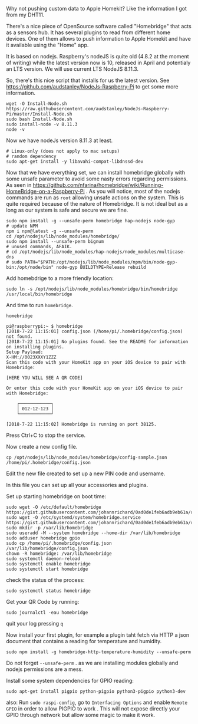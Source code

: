 Why not pushing custom data to Apple Homekit?
Like the information I got from my DHT11.

There's a nice piece of OpenSource software called "Homebridge" that acts as a sensors hub. It has several plugins to read from different home devices. One of them allows to push information to Apple Homekit and have it available using the "Home" app.

It is based on nodejs. Raspberry's nodeJS is quite old (4.8.2 at the moment of writing) while the latest version now is 10, released in April and potentialy an LTS version. We will use current LTS NodeJS 8.11.3.

So, there's this nice script that installs for us the latest version. See https://github.com/audstanley/NodeJs-Raspberry-Pi to get some more information.
```
wget -O Install-Node.sh https://raw.githubusercontent.com/audstanley/NodeJs-Raspberry-Pi/master/Install-Node.sh
sudo bash Install-Node.sh 
sudo install-node -v 8.11.3
node -v
```
Now we have nodeJs version 8.11.3 at least. 

```
# Linux-only (does not apply to mac setups)
# random dependency
sudo apt-get install -y libavahi-compat-libdnssd-dev
```

Now that we have everything set, we can install homebridge globally with some unsafe parameter to avoid some nasty errors regarding permissions. As seen in https://github.com/nfarina/homebridge/wiki/Running-HomeBridge-on-a-Raspberry-Pi .
As you will notice, most of the nodejs commands are run as `root` allowing unsafe actions on the system. This is quite required because of the nature of Homebridge. It is not ideal but as a long as our system is safe and secure we are fine.

```
sudo npm install -g --unsafe-perm homebridge hap-nodejs node-gyp
# update NPM
npm i npm@latest -g --unsafe-perm
cd /opt/nodejs/lib/node_modules/homebridge/
sudo npm install --unsafe-perm bignum
# unused commands, AFAIK.
# cd /opt/nodejs/lib/node_modules/hap-nodejs/node_modules/multicase-dns
# sudo PATH="$PATH:/opt/nodejs/lib/node_modules/npm/bin/node-gyp-bin:/opt/node/bin" node-gyp BUILDTYPE=Release rebuild
```
Add homebdrige to a more friendly location:
```
sudo ln -s /opt/nodejs/lib/node_modules/homebridge/bin/homebridge /usr/local/bin/homebridge
```
And time to run `homebridge`. 
```
homebridge
```
```
pi@raspberrypi:~ $ homebridge
[2018-7-22 11:15:01] config.json (/home/pi/.homebridge/config.json) not found.
[2018-7-22 11:15:01] No plugins found. See the README for information on installing plugins.
Setup Payload:
X-HM://0023XXXY1ZZZ
Scan this code with your HomeKit app on your iOS device to pair with Homebridge:

[HERE YOU WILL SEE A QR CODE]

Or enter this code with your HomeKit app on your iOS device to pair with Homebridge:

    ┌────────────┐
    │ 012-12-123 │
    └────────────┘

[2018-7-22 11:15:02] Homebridge is running on port 38125.
```
Press Ctrl+C to stop the service.

Now create a new config file.
```
cp /opt/nodejs/lib/node_modules/homebridge/config-sample.json /home/pi/.homebridge/config.json
```
Edit the new file created to set up a new PIN code and username.

In this file you can set up all your accessories and plugins.

Set up starting homebridge on boot time:
```
sudo wget -O /etc/default/homebridge https://gist.githubusercontent.com/johannrichard/0ad0de1feb6adb9eb61a/raw/homebridge
sudo wget -O /etc/systemd/system/homebridge.service https://gist.githubusercontent.com/johannrichard/0ad0de1feb6adb9eb61a/raw/homebridge.service
sudo mkdir -p /var/lib/homebridge
sudo useradd -M --system homebridge --home-dir /var/lib/homebridge
sudo adduser homebridge gpio
sudo cp /home/pi/.homebridge/config.json /var/lib/homebridge/config.json
chown -R homebridge: /var/lib/homebridge
sudo systemctl daemon-reload
sudo systemctl enable homebridge
sudo systemctl start homebridge
```
check the status of the process:
```
sudo systemctl status homebridge
```

Get your QR Code by running:
```
sudo journalctl -eau homebridge
```
quit your log pressing `q`

Now install your first plugin, for example a plugin taht fetch via HTTP a json document that contains a reading for temperature and humidity.  
```
sudo npm install -g homebridge-http-temperature-humidity --unsafe-perm
```
Do not forget `--unsafe-perm` . as we are installing modules globally and nodejs permissions are a mess.

Install some system dependencies for GPIO reading:
```
sudo apt-get install pigpio python-pigpio python3-pigpio python3-dev
```
also: 
Run `sudo raspi-config`, go to `Interfacing Options` and enable `Remote GPIO` in order to allow PIGPIO to work . This will not expose directly your GPIO through network but allow some magic to make it work.



